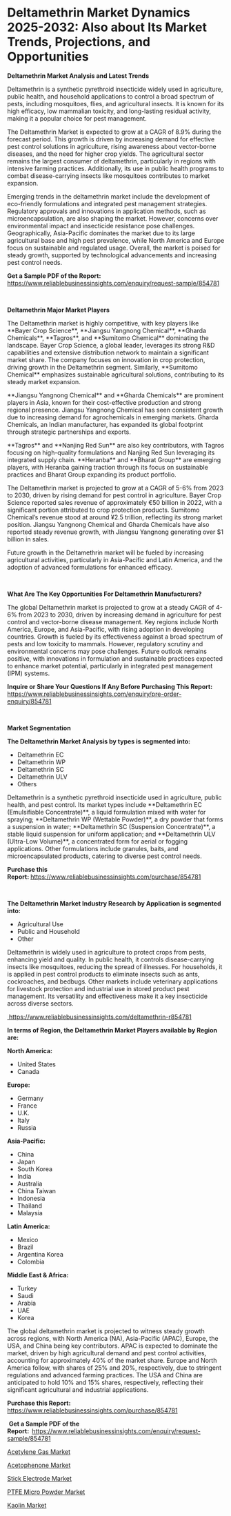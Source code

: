 <p><h1>Deltamethrin Market Dynamics 2025-2032: Also about Its Market Trends, Projections, and Opportunities</h1></p><p><strong>Deltamethrin Market Analysis and Latest Trends</strong></p>
<p><p>Deltamethrin is a synthetic pyrethroid insecticide widely used in agriculture, public health, and household applications to control a broad spectrum of pests, including mosquitoes, flies, and agricultural insects. It is known for its high efficacy, low mammalian toxicity, and long-lasting residual activity, making it a popular choice for pest management.</p><p>The Deltamethrin Market is expected to grow at a CAGR of 8.9% during the forecast period. This growth is driven by increasing demand for effective pest control solutions in agriculture, rising awareness about vector-borne diseases, and the need for higher crop yields. The agricultural sector remains the largest consumer of deltamethrin, particularly in regions with intensive farming practices. Additionally, its use in public health programs to combat disease-carrying insects like mosquitoes contributes to market expansion.</p><p>Emerging trends in the deltamethrin market include the development of eco-friendly formulations and integrated pest management strategies. Regulatory approvals and innovations in application methods, such as microencapsulation, are also shaping the market. However, concerns over environmental impact and insecticide resistance pose challenges. Geographically, Asia-Pacific dominates the market due to its large agricultural base and high pest prevalence, while North America and Europe focus on sustainable and regulated usage. Overall, the market is poised for steady growth, supported by technological advancements and increasing pest control needs.</p></p>
<p><strong>Get a Sample PDF of the Report:&nbsp;</strong> <a href="https://www.reliablebusinessinsights.com/enquiry/request-sample/854781?utm_campaign=57&utm_medium=2&utm_source=Github&utm_content=ia&utm_term=26012025&utm_id=deltamethrin">https://www.reliablebusinessinsights.com/enquiry/request-sample/854781</a></p>
<p>&nbsp;</p>
<p><strong>Deltamethrin Major Market Players</strong></p>
<p><p>The Deltamethrin market is highly competitive, with key players like **Bayer Crop Science**, **Jiangsu Yangnong Chemical**, **Gharda Chemicals**, **Tagros**, and **Sumitomo Chemical** dominating the landscape. Bayer Crop Science, a global leader, leverages its strong R&D capabilities and extensive distribution network to maintain a significant market share. The company focuses on innovation in crop protection, driving growth in the Deltamethrin segment. Similarly, **Sumitomo Chemical** emphasizes sustainable agricultural solutions, contributing to its steady market expansion.</p><p>**Jiangsu Yangnong Chemical** and **Gharda Chemicals** are prominent players in Asia, known for their cost-effective production and strong regional presence. Jiangsu Yangnong Chemical has seen consistent growth due to increasing demand for agrochemicals in emerging markets. Gharda Chemicals, an Indian manufacturer, has expanded its global footprint through strategic partnerships and exports.</p><p>**Tagros** and **Nanjing Red Sun** are also key contributors, with Tagros focusing on high-quality formulations and Nanjing Red Sun leveraging its integrated supply chain. **Heranba** and **Bharat Group** are emerging players, with Heranba gaining traction through its focus on sustainable practices and Bharat Group expanding its product portfolio.</p><p>The Deltamethrin market is projected to grow at a CAGR of 5-6% from 2023 to 2030, driven by rising demand for pest control in agriculture. Bayer Crop Science reported sales revenue of approximately €50 billion in 2022, with a significant portion attributed to crop protection products. Sumitomo Chemical’s revenue stood at around ¥2.5 trillion, reflecting its strong market position. Jiangsu Yangnong Chemical and Gharda Chemicals have also reported steady revenue growth, with Jiangsu Yangnong generating over $1 billion in sales.</p><p>Future growth in the Deltamethrin market will be fueled by increasing agricultural activities, particularly in Asia-Pacific and Latin America, and the adoption of advanced formulations for enhanced efficacy.</p></p>
<p>&nbsp;</p>
<p><strong>What Are The Key Opportunities For Deltamethrin Manufacturers?</strong></p>
<p><p>The global Deltamethrin market is projected to grow at a steady CAGR of 4-6% from 2023 to 2030, driven by increasing demand in agriculture for pest control and vector-borne disease management. Key regions include North America, Europe, and Asia-Pacific, with rising adoption in developing countries. Growth is fueled by its effectiveness against a broad spectrum of pests and low toxicity to mammals. However, regulatory scrutiny and environmental concerns may pose challenges. Future outlook remains positive, with innovations in formulation and sustainable practices expected to enhance market potential, particularly in integrated pest management (IPM) systems.</p></p>
<p><strong>Inquire or Share Your Questions If Any Before Purchasing This Report:</strong> <a href="https://www.reliablebusinessinsights.com/enquiry/pre-order-enquiry/854781?utm_campaign=57&utm_medium=2&utm_source=Github&utm_content=ia&utm_term=26012025&utm_id=deltamethrin">https://www.reliablebusinessinsights.com/enquiry/pre-order-enquiry/854781</a></p>
<p>&nbsp;</p>
<p><strong>Market Segmentation</strong></p>
<p><strong>The Deltamethrin Market Analysis by types is segmented into:</strong></p>
<p><ul><li>Deltamethrin EC</li><li>Deltamethrin WP</li><li>Deltamethrin SC</li><li>Deltamethrin ULV</li><li>Others</li></ul></p>
<p><p>Deltamethrin is a synthetic pyrethroid insecticide used in agriculture, public health, and pest control. Its market types include **Deltamethrin EC (Emulsifiable Concentrate)**, a liquid formulation mixed with water for spraying; **Deltamethrin WP (Wettable Powder)**, a dry powder that forms a suspension in water; **Deltamethrin SC (Suspension Concentrate)**, a stable liquid suspension for uniform application; and **Deltamethrin ULV (Ultra-Low Volume)**, a concentrated form for aerial or fogging applications. Other formulations include granules, baits, and microencapsulated products, catering to diverse pest control needs.</p></p>
<p><strong>Purchase this Report:&nbsp;</strong><a href="https://www.reliablebusinessinsights.com/purchase/854781?utm_campaign=57&utm_medium=2&utm_source=Github&utm_content=ia&utm_term=26012025&utm_id=deltamethrin">https://www.reliablebusinessinsights.com/purchase/854781</a></p>
<p>&nbsp;</p>
<p><strong>The Deltamethrin Market Industry Research by Application is segmented into:</strong></p>
<p><ul><li>Agricultural Use</li><li>Public and Household</li><li>Other</li></ul></p>
<p><p>Deltamethrin is widely used in agriculture to protect crops from pests, enhancing yield and quality. In public health, it controls disease-carrying insects like mosquitoes, reducing the spread of illnesses. For households, it is applied in pest control products to eliminate insects such as ants, cockroaches, and bedbugs. Other markets include veterinary applications for livestock protection and industrial use in stored product pest management. Its versatility and effectiveness make it a key insecticide across diverse sectors.</p></p>
<p><a href="https://www.reliablebusinessinsights.com/deltamethrin-r854781?utm_campaign=57&utm_medium=2&utm_source=Github&utm_content=ia&utm_term=26012025&utm_id=deltamethrin">&nbsp;https://www.reliablebusinessinsights.com/deltamethrin-r854781</a></p>
<p><strong>In terms of Region, the Deltamethrin Market Players available by Region are:</strong></p>
<p>
    <p> <strong> North America: </strong>
        <ul>
            <li>United States</li>
            <li>Canada</li>
        </ul>
        </p> 
    <p> <strong> Europe: </strong>
        <ul>
            <li>Germany</li>
            <li>France</li>
            <li>U.K.</li>
            <li>Italy</li>
            <li>Russia</li>
        </ul>
        </p> 
    <p> <strong> Asia-Pacific: </strong>
        <ul>
            <li>China</li>
            <li>Japan</li>
            <li>South Korea</li>
            <li>India</li>
            <li>Australia</li>
            <li>China Taiwan</li>
            <li>Indonesia</li>
            <li>Thailand</li>
            <li>Malaysia</li>
        </ul>
        </p> 
    <p> <strong> Latin America: </strong>
        <ul>
            <li>Mexico</li>
            <li>Brazil</li>
            <li>Argentina Korea</li>
            <li>Colombia</li>
        </ul>
        </p> 
    <p> <strong> Middle East & Africa: </strong>
        <ul>
            <li>Turkey</li>
            <li>Saudi</li>
            <li>Arabia</li>
            <li>UAE</li>
            <li>Korea</li>
        </ul>
    </p>
    </p>
<p><p>The global deltamethrin market is projected to witness steady growth across regions, with North America (NA), Asia-Pacific (APAC), Europe, the USA, and China being key contributors. APAC is expected to dominate the market, driven by high agricultural demand and pest control activities, accounting for approximately 40% of the market share. Europe and North America follow, with shares of 25% and 20%, respectively, due to stringent regulations and advanced farming practices. The USA and China are anticipated to hold 10% and 15% shares, respectively, reflecting their significant agricultural and industrial applications.</p></p>
<p><strong>Purchase this Report: </strong><a href="https://www.reliablebusinessinsights.com/purchase/854781?utm_campaign=57&utm_medium=2&utm_source=Github&utm_content=ia&utm_term=26012025&utm_id=deltamethrin">https://www.reliablebusinessinsights.com/purchase/854781</a></p>
<p>&nbsp;<strong>Get a Sample PDF of the Report:&nbsp;&nbsp;</strong><a href="https://www.reliablebusinessinsights.com/enquiry/request-sample/854781?utm_campaign=57&utm_medium=2&utm_source=Github&utm_content=ia&utm_term=26012025&utm_id=deltamethrin">https://www.reliablebusinessinsights.com/enquiry/request-sample/854781</a></p>
<p><strong></strong></p>
<p><p><a href="https://github.com/rahebeinum/Market-Research-Report-List-1/blob/main/acetylene-gas-market.md?utm_campaign=57&utm_medium=2&utm_source=Github&utm_content=ia&utm_term=26012025&utm_id=deltamethrin">Acetylene Gas Market</a></p><p><a href="https://github.com/ajconndra/Market-Research-Report-List-1/blob/main/acetophenone-market.md?utm_campaign=57&utm_medium=2&utm_source=Github&utm_content=ia&utm_term=26012025&utm_id=deltamethrin">Acetophenone Market</a></p><p><a href="https://github.com/ravenecashe/Market-Research-Report-List-1/blob/main/stick-electrode-market.md?utm_campaign=57&utm_medium=2&utm_source=Github&utm_content=ia&utm_term=26012025&utm_id=deltamethrin">Stick Electrode Market</a></p><p><a href="https://github.com/redwaymarilynn63/Market-Research-Report-List-1/blob/main/ptfe-micro-powder-market.md?utm_campaign=57&utm_medium=2&utm_source=Github&utm_content=ia&utm_term=26012025&utm_id=deltamethrin">PTFE Micro Powder Market</a></p><p><a href="https://github.com/ccreola81/Market-Research-Report-List-1/blob/main/kaolin-market.md?utm_campaign=57&utm_medium=2&utm_source=Github&utm_content=ia&utm_term=26012025&utm_id=deltamethrin">Kaolin Market</a></p></p>
